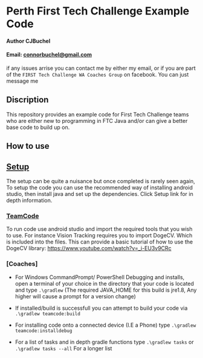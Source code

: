 # Perth First Tech Challenge Example Code
#### Author CJBuchel
#### Email: connorbuchel@gmail.com

if any issues arrise you can contact me by either my email, or if you are part of the `FIRST Tech Challenge WA Coaches Group` on facebook. You can just message me
## Discription
This repository provides an example code for First Tech Challenge teams who are either new to programming in FTC Java and/or can give a better base code to build up on. 

## How to use 

## [Setup](Setup)
The setup can be quite a nuisance but once completed is rarely seen again, To setup the code you can use the recommended way of installing android studio, then install java and set up the dependencies. Click Setup link for in depth information.

### [TeamCode](ftc_app-4.3/TeamCode)
To run code use android studio and import the required tools that you wish to use. For instance Vision Tracking requires you to import DogeCV. Which is included into the files. This can provide a basic tutorial of how to use the DogeCV library: https://www.youtube.com/watch?v=_i-EU3v9CRc


### [Coaches] 
- For Windows CommandPrompt/ PowerShell Debugging and installs, open a terminal of your choice in the directory that your code is located and type `.\gradlew` (The required JAVA_HOME for this build is jre1.8, Any higher will cause a prompt for a version change)

- If installed/build is successfull you can attempt to build your code via `.\gradlew teamcode:build` 
- For installing code onto a connected device (I.E a Phone) type `.\gradlew teamcode:installdebug`

- For a list of tasks and in depth gradle functions type `.\gradlew tasks` or `.\gradlew tasks --all` For a longer list
